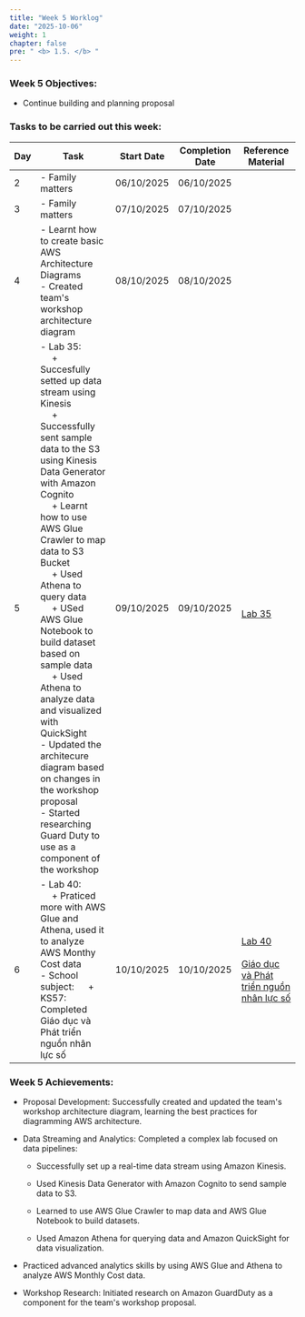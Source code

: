 ```yaml
---
title: "Week 5 Worklog"
date: "2025-10-06"
weight: 1
chapter: false
pre: " <b> 1.5. </b> "
---
```


### Week 5 Objectives:

* Continue building and planning proposal
### Tasks to be carried out this week:
| Day | Task                                                                                                                                                                                                   | Start Date | Completion Date | Reference Material                        |
| --- | ------------------------------------------------------------------------------------------------------------------------------------------------------------------------------------------------------ | ---------- | --------------- | ----------------------------------------- |
| 2   |- Family matters | 06/10/2025 | 06/10/2025      | |
| 3   |- Family matters | 07/10/2025 | 07/10/2025      | |
| 4   |- Learnt how to create basic AWS Architecture Diagrams <br> - Created team's workshop architecture diagram | 08/10/2025 | 08/10/2025      | |
| 5   | - Lab 35: <br>&emsp; + Succesfully setted up data stream using Kinesis <br>&emsp; + Successfully sent sample data to the S3 using Kinesis Data Generator with Amazon Cognito <br>&emsp; + Learnt how to use AWS Glue Crawler to map data to S3 Bucket <br>&emsp; + Used Athena to query data  <br>&emsp; + USed AWS Glue Notebook to build dataset based on sample data <br>&emsp; + Used Athena to analyze data and visualized with QuickSight <br> - Updated the architecure diagram based on changes in the workshop proposal <br> - Started researching Guard Duty to use as a component of the workshop  | 09/10/2025 | 09/10/2025      |<br> [Lab 35](https://000035.awsstudygroup.com/) |
| 6   |- Lab 40: <br>&emsp; + Praticed more with AWS Glue and Athena, used it to analyze AWS Monthy Cost data <br> - School subject: &emsp; + KS57:  Completed Giáo dục và Phát triển nguồn nhân lực số  | 10/10/2025 | 10/10/2025      | [Lab 40](https://000040.awsstudygroup.com/) <br><br> [Giáo dục và Phát triển nguồn nhân lực số](https://www.coursera.org/account/accomplishments/verify/QN69JGYDY7PU)|


### Week 5 Achievements:

* Proposal Development: Successfully created and updated the team's workshop architecture diagram, learning the best practices for diagramming AWS architecture.

* Data Streaming and Analytics: Completed a complex lab focused on data pipelines:

  *  Successfully set up a real-time data stream using Amazon Kinesis.

  *  Used Kinesis Data Generator with Amazon Cognito to send sample data to S3.

  * Learned to use AWS Glue Crawler to map data and AWS Glue Notebook to build datasets.

  * Used Amazon Athena for querying data and Amazon QuickSight for data visualization.

* Practiced advanced analytics skills by using AWS Glue and Athena to analyze AWS Monthly Cost data.

* Workshop Research: Initiated research on Amazon GuardDuty as a component for the team's workshop proposal.
